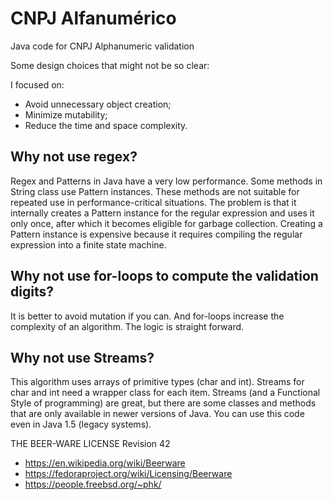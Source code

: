 # CNPJ Alfanumérico

Java code for CNPJ Alphanumeric validation

Some design choices that might not be so clear:

I focused on:
 - Avoid unnecessary object creation;
 - Minimize mutability;
 - Reduce the time and space complexity.

## Why not use regex?
Regex and Patterns in Java have a very low performance.
Some methods in String class use Pattern instances.
These methods are not suitable for repeated use in performance-critical situations.
The problem is that it internally creates a Pattern instance for the regular expression and uses it only once, after which it becomes eligible for garbage collection.
Creating a Pattern instance is expensive because it requires compiling the regular expression into a finite state machine.

## Why not use for-loops to compute the validation digits?
It is better to avoid mutation if you can.
And for-loops increase the complexity of an algorithm.
The logic is straight forward.

## Why not use Streams?
This algorithm uses arrays of primitive types (char and int).
Streams for char and int need a wrapper class for each item.
Streams (and a Functional Style of programming) are great, but there are some classes and methods that are only available in newer versions of Java.
You can use this code even in Java 1.5 (legacy systems).

THE BEER-WARE LICENSE Revision 42
 - https://en.wikipedia.org/wiki/Beerware
 - https://fedoraproject.org/wiki/Licensing/Beerware
 - https://people.freebsd.org/~phk/